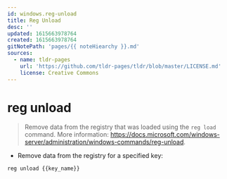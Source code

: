 ```yaml
---
id: windows.reg-unload
title: Reg Unload
desc: ''
updated: 1615663978764
created: 1615663978764
gitNotePath: 'pages/{{ noteHiearchy }}.md'
sources:
  - name: tldr-pages
    url: 'https://github.com/tldr-pages/tldr/blob/master/LICENSE.md'
    license: Creative Commons
---
```

# reg unload

> Remove data from the registry that was loaded using the `reg load` command.
> More information: <https://docs.microsoft.com/windows-server/administration/windows-commands/reg-unload>.

- Remove data from the registry for a specified key:

`reg unload {{key_name}}`

